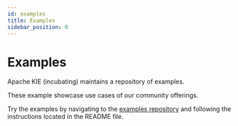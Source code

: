 ```yaml
---
id: examples
title: Examples
sidebar_position: 0
---
```


# Examples

Apache KIE (incubating) maintains a repository of examples. 

These example showcase use cases of our community offerings.

Try the examples by navigating to the [examples repository](https://github.com/apache/incubator-kie-kogito-examples) and following the instructions located in the README file.


